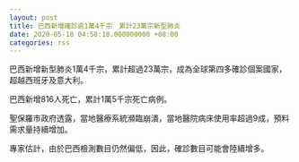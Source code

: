 ```yaml
---
layout: post
title: 巴西新增確診逾1萬4千宗　累計23萬宗新型肺炎
date: 2020-05-18 04:58:18.000000000 +08:00
categories: rss
---
```


巴西新增新型肺炎1萬4千宗，累計超過23萬宗，成為全球第四多確診個案國家，超越西班牙及意大利。

巴西新增816人死亡，累計1萬5千宗死亡病例。

聖保羅市政府透露，當地醫療系統瀕臨崩潰，當地醫院病床使用率超過9成，預料需求量持續增加。

專家估計，由於巴西檢測數目仍然偏低，因此，確診數目可能會陸續增多。
